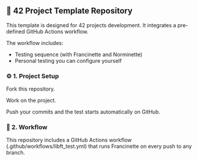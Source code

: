 ## 🚀 42 Project Template Repository

This template is designed for 42 projects development. It integrates a pre-defined GitHub Actions workflow.

The workflow includes:
- Testing sequence (with Francinette and Norminette)
- Personal testing you can configure yourself
 

### ⚙️ 1. Project Setup
Fork this repository.

Work on the project.

Push your commits and the test starts automatically on GitHub.

### 🧪 2. Workflow
This repository includes a GitHub Actions workflow (.github/workflows/libft_test.yml) that runs Francinette on every push to any branch.

